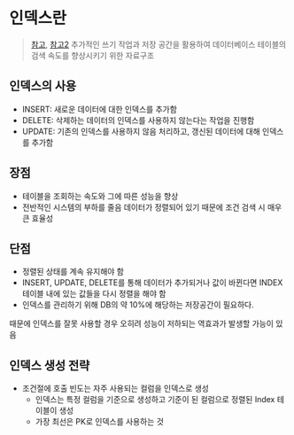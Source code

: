 # 인덱스란
> [참고](https://mangkyu.tistory.com/96), [참고2](https://coding-factory.tistory.com/746)
추가적인 쓰기 작업과 저장 공간을 활용하여 데이터베이스 테이블의 검색 속도를 향상시키기 위한 자료구조

## 인덱스의 사용
+ INSERT: 새로운 데이터에 대한 인덱스를 추가함
+ DELETE: 삭제하는 데이터의 인덱스를 사용하지 않는다는 작업을 진행함
+ UPDATE: 기존의 인덱스를 사용하지 않음 처리하고, 갱신된 데이터에 대해 인덱스를 추가함

## 장점
+ 테이블을 조회하는 속도와 그에 따른 성능을 향상
+ 전반적인 시스템의 부하를 줄음
데이터가 정렬되어 있기 때문에 조건 검색 시 매우 큰 효율성

## 단점
+ 정렬된 상태를 계속 유지해야 함
+  INSERT, UPDATE, DELETE를 통해 데이터가 추가되거나 값이 바뀐다면 INDEX 테이블 내에 있는 값들을 다시 정렬을 해야 함
+ 인덱스를 관리하기 위해 DB의 약 10%에 해당하는 저장공간이 필요하다.

때문에 인덱스를 잘못 사용할 경우 오히려 성능이 저하되는 역효과가 발생할 가능이 있음

## 인덱스 생성 전략
+ 조건절에 호출 빈도는 자주 사용되는 컬럼을 인덱스로 생성
  + 인덱스는 특정 컬럼을 기준으로 생성하고 기준이 된 컬럼으로 정렬된 Index 테이블이 생성
  + 가장 최선은 PK로 인덱스를 사용하는 것

